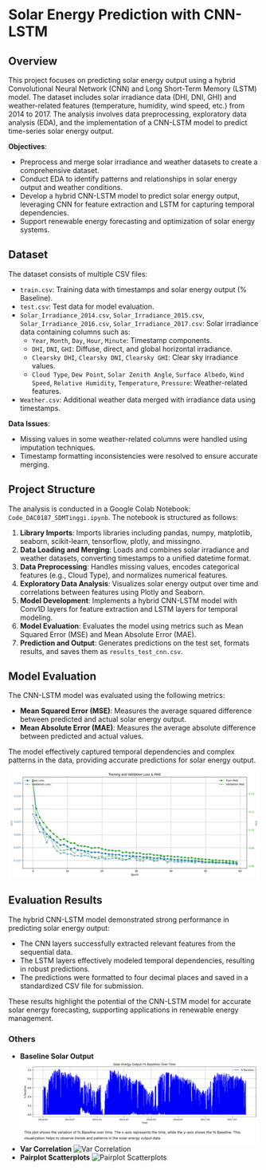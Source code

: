 # Solar Energy Prediction with CNN-LSTM

## Overview
This project focuses on predicting solar energy output using a hybrid Convolutional Neural Network (CNN) and Long Short-Term Memory (LSTM) model. The dataset includes solar irradiance data (DHI, DNI, GHI) and weather-related features (temperature, humidity, wind speed, etc.) from 2014 to 2017. The analysis involves data preprocessing, exploratory data analysis (EDA), and the implementation of a CNN-LSTM model to predict time-series solar energy output.

**Objectives**:
- Preprocess and merge solar irradiance and weather datasets to create a comprehensive dataset.
- Conduct EDA to identify patterns and relationships in solar energy output and weather conditions.
- Develop a hybrid CNN-LSTM model to predict solar energy output, leveraging CNN for feature extraction and LSTM for capturing temporal dependencies.
- Support renewable energy forecasting and optimization of solar energy systems.

## Dataset
The dataset consists of multiple CSV files:
- `train.csv`: Training data with timestamps and solar energy output (% Baseline).
- `test.csv`: Test data for model evaluation.
- `Solar_Irradiance_2014.csv`, `Solar_Irradiance_2015.csv`, `Solar_Irradiance_2016.csv`, `Solar_Irradiance_2017.csv`: Solar irradiance data containing columns such as:
  - `Year`, `Month`, `Day`, `Hour`, `Minute`: Timestamp components.
  - `DHI`, `DNI`, `GHI`: Diffuse, direct, and global horizontal irradiance.
  - `Clearsky DHI`, `Clearsky DNI`, `Clearsky GHI`: Clear sky irradiance values.
  - `Cloud Type`, `Dew Point`, `Solar Zenith Angle`, `Surface Albedo`, `Wind Speed`, `Relative Humidity`, `Temperature`, `Pressure`: Weather-related features.
- `Weather.csv`: Additional weather data merged with irradiance data using timestamps.

**Data Issues**:
- Missing values in some weather-related columns were handled using imputation techniques.
- Timestamp formatting inconsistencies were resolved to ensure accurate merging.

## Project Structure
The analysis is conducted in a Google Colab Notebook: `Code_DAC0187_SDMTinggi.ipynb`. The notebook is structured as follows:
1. **Library Imports**: Imports libraries including pandas, numpy, matplotlib, seaborn, scikit-learn, tensorflow, plotly, and missingno.
2. **Data Loading and Merging**: Loads and combines solar irradiance and weather datasets, converting timestamps to a unified datetime format.
3. **Data Preprocessing**: Handles missing values, encodes categorical features (e.g., Cloud Type), and normalizes numerical features.
4. **Exploratory Data Analysis**: Visualizes solar energy output over time and correlations between features using Plotly and Seaborn.
5. **Model Development**: Implements a hybrid CNN-LSTM model with Conv1D layers for feature extraction and LSTM layers for temporal modeling.
6. **Model Evaluation**: Evaluates the model using metrics such as Mean Squared Error (MSE) and Mean Absolute Error (MAE).
7. **Prediction and Output**: Generates predictions on the test set, formats results, and saves them as `results_test_cnn.csv`.

## Model Evaluation
The CNN-LSTM model was evaluated using the following metrics:
- **Mean Squared Error (MSE)**: Measures the average squared difference between predicted and actual solar energy output.
- **Mean Absolute Error (MAE)**: Measures the average absolute difference between predicted and actual values.

The model effectively captured temporal dependencies and complex patterns in the data, providing accurate predictions for solar energy output.

![Training Validation](https://github.com/angelalim88/Solar-Energy-Prediction-CNN-LSTM/blob/main/images/training_validation_loss_mae.png)

## Evaluation Results
The hybrid CNN-LSTM model demonstrated strong performance in predicting solar energy output:
- The CNN layers successfully extracted relevant features from the sequential data.
- The LSTM layers effectively modeled temporal dependencies, resulting in robust predictions.
- The predictions were formatted to four decimal places and saved in a standardized CSV file for submission.

These results highlight the potential of the CNN-LSTM model for accurate solar energy forecasting, supporting applications in renewable energy management.

### Others
- **Baseline Solar Output**
![Baseline Solar Output](https://github.com/angelalim88/Solar-Energy-Prediction-CNN-LSTM/blob/main/images/baseline_solar_output.png)
- **Var Correlation**
![Var Correlation](https://github.com/angelalim88/Solar-Energy-Prediction-CNN-LSTM/blob/main/images/images/var_corelation.png)
- **Pairplot Scatterplots**
![Pairplot Scatterplots](https://github.com/angelalim88/Solar-Energy-Prediction-CNN-LSTM/blob/main/images/images/pairplot_scatterplots.png)